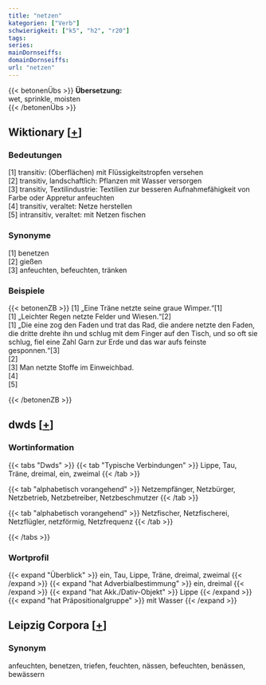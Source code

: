 ```yaml
---
title: "netzen"
kategorien: ["Verb"]
schwierigkeit: ["k5", "h2", "r20"]
tags:
series:
mainDornseiffs:
domainDornseiffs:
url: "netzen"
---
```


{{< betonenÜbs >}}
**Übersetzung:**  
wet, sprinkle, moisten  
{{< /betonenÜbs >}}

## Wiktionary [[+](https://de.wiktionary.org/wiki/netzen)]

### Bedeutungen
[1] transitiv: (Oberflächen) mit Flüssigkeitstropfen versehen  
[2] transitiv, landschaftlich: Pflanzen mit Wasser versorgen  
[3] transitiv, Textilindustrie: Textilien zur besseren Aufnahmefähigkeit von Farbe oder Appretur anfeuchten  
[4] transitiv, veraltet: Netze herstellen  
[5] intransitiv, veraltet: mit Netzen fischen  

### Synonyme
[1] benetzen  
[2] gießen  
[3] anfeuchten, befeuchten, tränken  

### Beispiele
{{< betonenZB >}}
[1] „Eine Träne netzte seine graue Wimper.“[1]  
[1] „Leichter Regen netzte Felder und Wiesen.“[2]  
[1] „Die eine zog den Faden und trat das Rad, die andere netzte den Faden, die dritte drehte ihn und schlug mit dem Finger auf den Tisch, und so oft sie schlug, fiel eine Zahl Garn zur Erde und das war aufs feinste gesponnen.“[3]  
[2]  
[3] Man netzte Stoffe im Einweichbad.  
[4]  
[5]  

{{< /betonenZB >}}


## dwds [[+](https://www.dwds.de/wb/netzen)]

### Wortinformation
{{< tabs "Dwds" >}}
{{< tab "Typische Verbindungen" >}}
Lippe, Tau, Träne, dreimal, ein, zweimal
{{< /tab >}}

{{< tab "alphabetisch vorangehend" >}}
Netzempfänger, Netzbürger, Netzbetrieb, Netzbetreiber, Netzbeschmutzer
{{< /tab >}}

{{< tab "alphabetisch vorangehend" >}}
Netzfischer, Netzfischerei, Netzflügler, netzförmig, Netzfrequenz
{{< /tab >}}

{{< /tabs >}}

### Wortprofil
{{< expand "Überblick" >}} ein, Tau, Lippe, Träne, dreimal, zweimal {{< /expand >}}
{{< expand "hat Adverbialbestimmung" >}} ein, dreimal {{< /expand >}}
{{< expand "hat Akk./Dativ-Objekt" >}} Lippe {{< /expand >}}
{{< expand "hat Präpositionalgruppe" >}} mit Wasser {{< /expand >}}

## Leipzig Corpora [[+](https://corpora.uni-leipzig.de/en/res?word=netzen&corpusId=deu_newscrawl-public_2018)]


### Synonym
anfeuchten, benetzen, triefen, feuchten, nässen, befeuchten, benässen, bewässern


